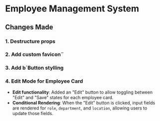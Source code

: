 # Employee Management System

## Changes Made


### 1. **Destructure props**

### 2. **Add custom favicon**¨

### 3. **Add b´Button stylling**

### 4. **Edit Mode for Employee Card**
   - **Edit functionality**: Added an "Edit" button to allow toggling between "Edit" and "Save" states for each employee card.
   - **Conditional Rendering**: When the "Edit" button is clicked, input fields are rendered for `role`, `department`, and `location`, allowing users to update those fields.


